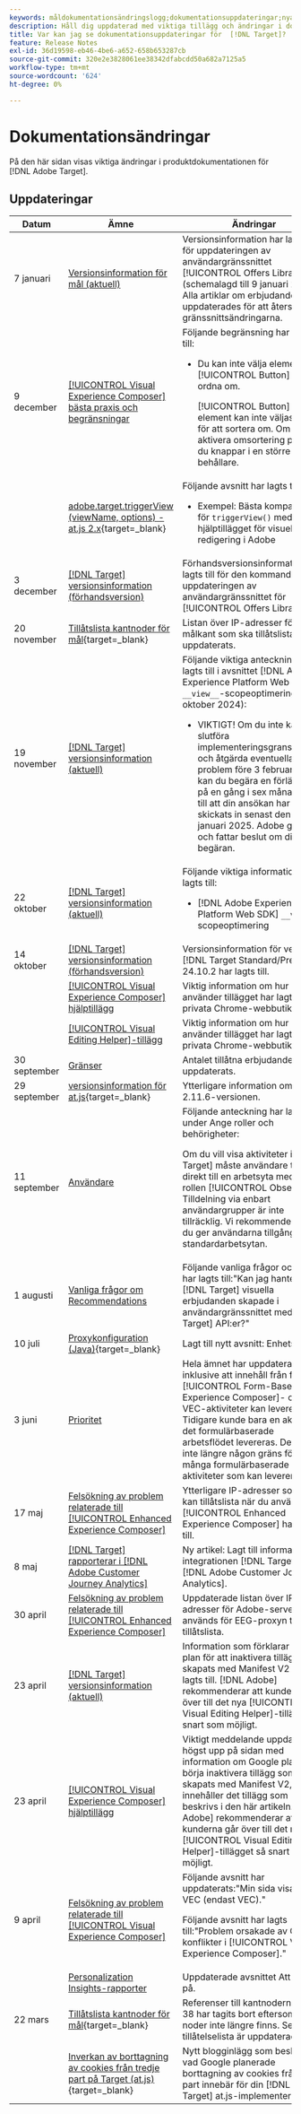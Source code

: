 ```yaml
---
keywords: måldokumentationsändringslogg;dokumentationsuppdateringar;nya ämnen;redigeringar;uppdateringar;uppdatera;ändringar
description: Håll dig uppdaterad med viktiga tillägg och ändringar i dokumentationen för  [!DNL Adobe Target] .
title: Var kan jag se dokumentationsuppdateringar för  [!DNL Target]?
feature: Release Notes
exl-id: 36d19598-eb46-4be6-a652-658b653287cb
source-git-commit: 320e2e3828061ee38342dfabcdd50a682a7125a5
workflow-type: tm+mt
source-wordcount: '624'
ht-degree: 0%

---
```


# Dokumentationsändringar

På den här sidan visas viktiga ändringar i produktdokumentationen för [!DNL Adobe Target].

## Uppdateringar

| Datum | Ämne | Ändringar |
|--- |--- |--- |
| 7 januari | [Versionsinformation för mål (aktuell)](/help/main/r-release-notes/release-notes.md) | Versionsinformation har lagts till för uppdateringen av användargränssnittet [!UICONTROL Offers Library] (schemalagd till 9 januari 2025). Alla artiklar om erbjudanden uppdaterades för att återspegla gränssnittsändringarna. |
| 9 december | [[!UICONTROL Visual Experience Composer] bästa praxis och begränsningar](/help/main/c-experiences/c-visual-experience-composer/experience-composer-best-practices.md) | Följande begränsning har lagts till:<ul><li>Du kan inte välja elementet [!UICONTROL Button] för att ordna om.<P>[!UICONTROL Button] element kan inte väljas direkt för att sortera om. Om du vill aktivera omsortering placerar du knappar i en större behållare.</li></ul> |
|  | [adobe.target.triggerView (viewName, options) - at.js 2.x](https://experienceleague.adobe.com/en/docs/target-dev/developer/client-side/at-js-implementation/functions-overview/adobe-target-triggerview-atjs-2){target=_blank} | Följande avsnitt har lagts till:<ul><li>Exempel: Bästa kompatibilitet för `triggerView()` med hjälptillägget för visuell redigering i Adobe</li></ul> |
| 3 december | [[!DNL Target] versionsinformation (förhandsversion)](/help/main/r-release-notes/target-release-notes.md) | Förhandsversionsinformation har lagts till för den kommande uppdateringen av användargränssnittet för [!UICONTROL Offers Library]. |
| 20 november | [Tillåtslista kantnoder för mål](https://experienceleague.adobe.com/en/docs/target-dev/developer/implementation/privacy/allowlist-edges#target-edge-ip-addresses){target=_blank} | Listan över IP-adresser för målkant som ska tillåtslista har uppdaterats. |
| 19 november | [[!DNL Target] versionsinformation (aktuell)](/help/main/r-release-notes/release-notes.md) | Följande viktiga anteckning har lagts till i avsnittet [!DNL Adobe Experience Platform Web SDK] `__view__`-scopeoptimering (22 oktober 2024):<ul><li>VIKTIGT! Om du inte kan slutföra implementeringsgranskningen och åtgärda eventuella problem före 3 februari 2025 kan du begära en förlängning på en gång i sex månader. Se till att din ansökan har skickats in senast den 31 januari 2025. Adobe granskar och fattar beslut om din begäran.</li><ul> |
| 22 oktober | [[!DNL Target] versionsinformation (aktuell)](/help/main/r-release-notes/release-notes.md) | Följande viktiga information har lagts till:<ul><li>[!DNL Adobe Experience Platform Web SDK] `__view__` scopeoptimering</li></ul> |
| 14 oktober | [[!DNL Target] versionsinformation (förhandsversion)](/help/main/r-release-notes/target-release-notes.md) | Versionsinformation för version [!DNL Target Standard/Premium] 24.10.2 har lagts till. |
|  | [[!UICONTROL Visual Experience Composer] hjälptillägg](/help/main/c-experiences/c-visual-experience-composer/r-troubleshoot-composer/vec-helper-browser-extension.md) | Viktig information om hur du använder tillägget har lagts till i privata Chrome-webbutiker. |
|  | [[!UICONTROL Visual Editing Helper]-tillägg](/help/main/c-experiences/c-visual-experience-composer/r-troubleshoot-composer/visual-editing-helper-extension.md) | Viktig information om hur du använder tillägget har lagts till i privata Chrome-webbutiker. |
| 30 september | [Gränser](/help/main/r-troubleshooting-target/target-limits.md) | Antalet tillåtna erbjudanden har uppdaterats. |
| 29 september | [versionsinformation för at.js](https://experienceleague.adobe.com/en/docs/target-dev/developer/client-side/at-js-implementation/target-atjs-versions){target=_blank} | Ytterligare information om at.js 2.11.6-versionen. |
| 11 september | [Användare](/help/main/administrating-target/c-user-management/c-user-management/user-management.md) | Följande anteckning har lagts till under Ange roller och behörigheter:<P> Om du vill visa aktiviteter i [!DNL Target] måste användare tilldelas direkt till en arbetsyta med minst rollen [!UICONTROL Observer]. Tilldelning via enbart användargrupper är inte tillräcklig. Vi rekommenderar att du ger användarna tillgång till standardarbetsytan. |
| 1 augusti | [Vanliga frågor om Recommendations](/help/main/c-recommendations/c-recommendations-faq/recommendations-faq.md) | Följande vanliga frågor och svar har lagts till:&quot;Kan jag hantera [!DNL Target] visuella erbjudanden skapade i användargränssnittet med [!DNL Target] API:er?&quot; |
| 10 juli | [Proxykonfiguration (Java)](https://experienceleague.adobe.com/en/docs/target-dev/developer/server-side/java/proxy-configuration){target=_blank} | Lagt till nytt avsnitt: Enhetsbeslut |
| 3 juni | [Prioritet](/help/main/c-activities/priority.md) | Hela ämnet har uppdaterats, inklusive att innehåll från flera [!UICONTROL Form-Based Experience Composer]- och VEC-aktiviteter kan leverera. Tidigare kunde bara en aktivitet i det formulärbaserade arbetsflödet levereras. Det finns inte längre någon gräns för hur många formulärbaserade aktiviteter som kan leverera. |
| 17 maj | [Felsökning av problem relaterade till [!UICONTROL Enhanced Experience Composer]](/help/main/c-experiences/c-visual-experience-composer/r-troubleshoot-composer/troubleshooting-issues-related-to-the-enhanced-experience-composer-eec.md) | Ytterligare IP-adresser som du kan tillåtslista när du använder [!UICONTROL Enhanced Experience Composer] har lagts till. |
| 8 maj | [[!DNL Target] rapporterar i [!DNL Adobe Customer Journey Analytics]](/help/main/c-integrating-target-with-mac/cja/target-reporting-in-cja.md) | Ny artikel: Lagt till information om integrationen [!DNL Target] med [!DNL Adobe Customer Journey Analytics]. |
| 30 april | [Felsökning av problem relaterade till [!UICONTROL Enhanced Experience Composer]](/help/main/c-experiences/c-visual-experience-composer/r-troubleshoot-composer/troubleshooting-issues-related-to-the-enhanced-experience-composer-eec.md) | Uppdaterade listan över IP-adresser för Adobe-server som används för EEG-proxyn till tillåtslista. |
| 23 april | [[!DNL Target] versionsinformation (aktuell)](/help/main/r-release-notes/release-notes.md) | Information som förklarar Google plan för att inaktivera tillägg som skapats med Manifest V2 har lagts till. [!DNL Adobe] rekommenderar att kunderna går över till det nya [!UICONTROL Visual Editing Helper]-tillägget så snart som möjligt. |
| 23 april | [[!UICONTROL Visual Experience Composer] hjälptillägg](/help/main/c-experiences/c-visual-experience-composer/r-troubleshoot-composer/vec-helper-browser-extension.md) | Viktigt meddelande uppdaterades högst upp på sidan med information om Google plan att börja inaktivera tillägg som skapats med Manifest V2, som innehåller det tillägg som beskrivs i den här artikeln. [!DNL Adobe] rekommenderar att kunderna går över till det nya [!UICONTROL Visual Editing Helper]-tillägget så snart som möjligt. |
| 9 april | [Felsökning av problem relaterade till [!UICONTROL Visual Experience Composer]](/help/main/c-experiences/c-visual-experience-composer/r-troubleshoot-composer/troubleshooting-issues-related-to-the-visual-experience-composer-vec.md) | Följande avsnitt har uppdaterats:&quot;Min sida visas inte i VEC (endast VEC).&quot;<P>Följande avsnitt har lagts till:&quot;Problem orsakade av CSS-konflikter i [!UICONTROL Visual Experience Composer].&quot; |
|  | [Personalization Insights-rapporter](/help/main/c-reports/c-personalization-insights-reports/personalization-insights-reports.md) | Uppdaterade avsnittet Att tänka på. |
| 22 mars | [Tillåtslista kantnoder för mål](https://experienceleague.adobe.com/en/docs/target-dev/developer/implementation/privacy/allowlist-edges){target=_blank} | Referenser till kantnoderna 31 till 38 har tagits bort eftersom dessa noder inte längre finns. Se till att tillåtelselista är uppdaterad. |
|  | [Inverkan av borttagning av cookies från tredje part på Target (at.js)](https://experienceleague.adobe.com/docs/target-dev/assets/third_party_cookie_deprecation){target=_blank} | Nytt blogginlägg som beskriver vad Google planerade borttagning av cookies från tredje part innebär för din [!DNL Adobe Target] at.js-implementering. |